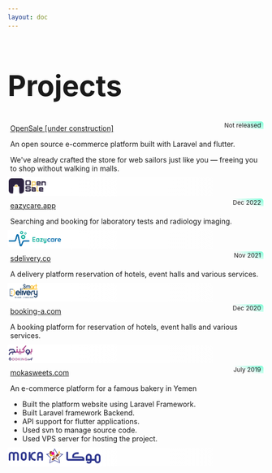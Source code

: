 ```yaml
---
layout: doc
---
```


<style>
    span {
      background: var(--vp-c-brand)
    }
    .project-list {
      padding-bottom: 1rem;
      padding-top: 1rem;
      border: 1px solid var(--vp-c-divider-light);
      border-radius: 5px;
      margin: 5px 0;
      padding: 5px;
      
    }
    .project-list:hover {
      box-shadow: 0 2px 8px rgb(0 0 0 / 33%);
    }
    .project-list span {
      background: rgb(120,255,214);
      background: linear-gradient(200deg, rgba(120,255,214,1) 0%, rgba(168,255,120,0) 60%);
    }
    .project-list .project-logo {
      margin: -5px;
      background: linear-gradient(90deg, rgba(255,255,255,1) 23%, rgba(255,255,255,0%) 98%) !important;
      position: relative;
      left: 5px;
    }
    .project-list .project-logo img {
      height: 30px !important;
      background-size: contain !important;
      background-repeat: no-repeat !important;
      background-position-y: bottom !important;
      background-position-x: right !important;
      border-radius:0;
      border-bottom-left-radius: 5px;
      padding: 2px;
      background: white;
      /* background: linear-gradient(145deg, rgba(120,255,214,1) 0%, rgba(168,255,120,0) 57%) !important; */
      position: relative;
      left: -5px;
    }
    
    .project-list a {
      display: flex;
      justify-content: left;
    }

    .border-t {
      border-top: solid 0.5px #bbb;
    }

    .project-list span {
      float: right;
      font-size: 12px;
      padding: 0 5px;
      border-radius: 0;
      margin: -5px;
      border-top-right-radius: 5px;
    }

    .title {
      line-height: 64px;
      font-size: 56px;
      color: var(--vp-c-yellow);
    }
</style>


<h1 class="title">Projects</h1>

<div class="card project-list text-center">
  <span>Not released</span>
  <a href="https://open-sale.muathye.com" target="_blank">OpenSale [under construction]</a>
  <p>An open source e-commerce platform built with Laravel and flutter.</p>
  <p>We've already crafted the store for web sailors just like you — freeing you to shop without walking in malls.</p>
  <div class="project-logo"><img src="/projects/OpenSale/open-sale.svg"/></div>
</div>

<div class="card project-list text-center">
  <span>Dec 2022</span>
  <a href="https://eazycare.app" target="_blank">eazycare.app</a>
  <p>Searching and booking for laboratory tests and radiology imaging.</p>
  <div class="project-logo"><img src="/projects/eazycare.app/new-logo.svg"/></div>
</div>

<div class="card project-list text-center">
  <span>Nov 2021</span>
  <a href="https://sdelivery.co" target="_blank">sdelivery.co</a>
  <p>A delivery platform reservation of hotels, event halls and various services.</p>
  <div class="project-logo"><img src="/projects/sdelivery.co/light.png"/></div>
</div>

<div class="card project-list text-center">
  <span>Dec 2020</span>
  <a href="https://booking-a.com" target="_blank">booking-a.com</a>
  <p>A booking platform for reservation of hotels, event halls and various services.</p>
  <div class="project-logo"><img src="/projects/booking-a.com/booking-a-logo.jpg"/></div>
</div>

<div class="card project-list text-center">
  <span>July 2019</span>
  <a href="https://mokasweets.com" target="_blank">mokasweets.com</a>
  <p>An e-commerce platform for a famous bakery in Yemen</p>
  <ul>
    <li>Built the platform website using Laravel Framework.</li>
    <li>Built Laravel framework Backend.</li>
    <li>API support for flutter applications.</li>
    <li>Used svn to manage source code.</li>
    <li>Used VPS server for hosting the project.</li>
  </ul>
  <div class="project-logo"><img src="/projects/mokasweets.com/mokasweets-logo.svg"/></div>
</div>

